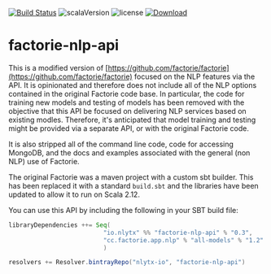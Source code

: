 [![Build Status](https://travis-ci.org/nlytx/factorie-nlp-api.svg?branch=master)](https://travis-ci.org/nlytx/factorie-nlp-api) ![scalaVersion](https://img.shields.io/badge/scala-2.12.4-blue.svg) ![license](https://img.shields.io/badge/license-Apache%202-blue.svg)  [ ![Download](https://api.bintray.com/packages/nlytx/factorie-nlp-api/factorie-nlp-api/images/download.svg?version=0.3) ](https://dl.bintray.com/nlytx/factorie-nlp-api/0.3/link)

# factorie-nlp-api

This is a modified version of [https://github.com/factorie/factorie](https://github.com/factorie/factorie) focused on the NLP features via the API. It is opinionated and therefore does not include all of the NLP options contained in the original Factorie code base. In particular, the code for training new models and testing of models has been removed with the objective that this API be focused on delivering NLP services based on existing modles. Therefore, it's anticipated that model training and testing might be provided via a separate API, or with the original Factorie code.

It is also stripped all of the command line code, code for accessing MongoDB, and the docs and examples associated with the general (non NLP) use of Factorie.

The original Factorie was a maven project with a custom sbt builder. This has been replaced it with a standard ```build.sbt```
and the libraries have been updated to allow it to run on Scala 2.12.

You can use this API by including the following in your SBT build file:

```scala
libraryDependencies ++= Seq(
                          "io.nlytx" %% "factorie-nlp-api" % "0.3",
                          "cc.factorie.app.nlp" % "all-models" % "1.2"
                          )

resolvers += Resolver.bintrayRepo("nlytx-io", "factorie-nlp-api")
```
